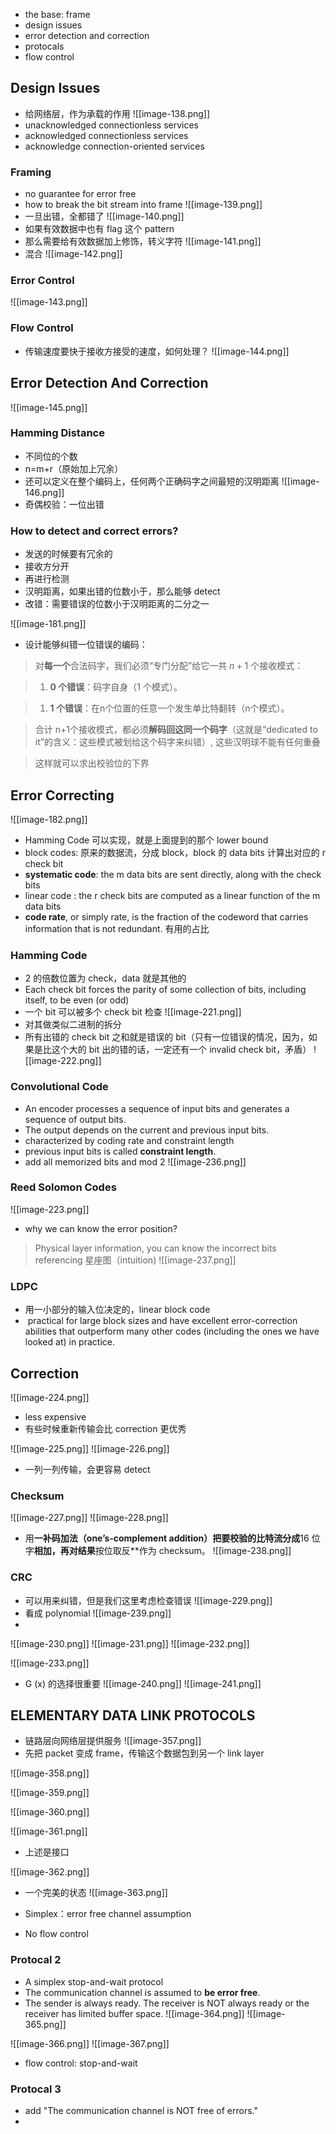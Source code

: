 * the base: frame
* design issues
* error detection and correction
* protocals
* flow control

## Design Issues
* 给网络层，作为承载的作用
![[image-138.png]]
* unacknowledged connectionless services
* acknowledged connectionless services
* acknowledge connection-oriented services

### Framing
* no guarantee for error free
* how to break the bit stream into frame
![[image-139.png]]
* 一旦出错，全都错了
![[image-140.png]]
* 如果有效数据中也有 flag 这个 pattern
* 那么需要给有效数据加上修饰，转义字符
![[image-141.png]]
* 混合
![[image-142.png]]
### Error Control
![[image-143.png]]

### Flow Control
* 传输速度要快于接收方接受的速度，如何处理？
![[image-144.png]]





## Error Detection And Correction
![[image-145.png]]
### Hamming Distance
* 不同位的个数
* n=m+r（原始加上冗余）
* 还可以定义在整个编码上，任何两个正确码字之间最短的汉明距离
![[image-146.png]]
* 奇偶校验：一位出错

### How to detect and correct errors?
* 发送的时候要有冗余的
* 接收方分开
* 再进行检测
* 汉明距离，如果出错的位数小于，那么能够 detect
* 改错：需要错误的位数小于汉明距离的二分之一

![[image-181.png]]

* 设计能够纠错一位错误的编码：
> 对**每一个**合法码字，我们必须“专门分配”给它一共 $n+1$ 个接收模式：

> 1. **0 个错误**：码字自身（1 个模式）。
    
> 1. **1 个错误**：在n个位置的任意一个发生单比特翻转（n个模式）。
    

> 合计 n+1个接收模式，都必须**解码回这同一个码字**（这就是“dedicated to it”的含义：这些模式被划给这个码字来纠错）, 这些汉明球不能有任何重叠

> 这样就可以求出校验位的下界


## Error Correcting

![[image-182.png]]

* Hamming Code 可以实现，就是上面提到的那个 lower bound
* block codes: 原来的数据流，分成 block，block 的 data bits 计算出对应的 r check bit
* **systematic code**: the m data bits are sent directly, along with the check bits
* linear code : the r check bits are computed as a linear function of the m data bits
* **code rate**, or simply rate, is the fraction of the codeword that carries information that is not redundant. 有用的占比

### Hamming Code
* 2 的倍数位置为 check，data 就是其他的
* Each check bit forces the parity of some collection of bits, including itself, to be even (or odd)
* 一个 bit 可以被多个 check bit 检查
![[image-221.png]]
* 对其做类似二进制的拆分
* 所有出错的 check bit 之和就是错误的 bit（只有一位错误的情况，因为，如果是比这个大的 bit 出的错的话，一定还有一个 invalid check bit，矛盾）
![[image-222.png]]


### Convolutional Code
* An encoder processes a sequence of input bits and generates a sequence of output bits.
* The output depends on the current and previous input bits.
* characterized by coding rate and constraint length
* previous input bits is called **constraint length**.
* add all memorized bits and mod 2
![[image-236.png]]


### Reed Solomon Codes
![[image-223.png]]
* why we can know the error position?
> Physical layer information, you can know the incorrect bits referencing 星座图（intuition)
![[image-237.png]]

### LDPC
* 用一小部分的输入位决定的，linear block code
*  practical for large block sizes and have excellent error-correction abilities that outperform many other codes (including the ones we have looked at) in practice.


## Correction
![[image-224.png]]
* less expensive
* 有些时候重新传输会比 correction 更优秀

![[image-225.png]]
![[image-226.png]]
* 一列一列传输，会更容易 detect

### Checksum
![[image-227.png]]
![[image-228.png]]

* 用**一补码加法（one’s‐complement addition）把要校验的比特流分成**16 位字**相加，再对结果**按位取反**作为 checksum。
![[image-238.png]]

### CRC

* 可以用来纠错，但是我们这里考虑检查错误
![[image-229.png]]
* 看成 polynomial
![[image-239.png]]
* 

![[image-230.png]]
![[image-231.png]]
![[image-232.png]]



![[image-233.png]]
* G (x) 的选择很重要
![[image-240.png]]
![[image-241.png]]

## ELEMENTARY DATA LINK PROTOCOLS
* 链路层向网络层提供服务
![[image-357.png]]
* 先把 packet 变成 frame，传输这个数据包到另一个 link layer

![[image-358.png]]

![[image-359.png]]

![[image-360.png]]

![[image-361.png]]
* 上述是接口

![[image-362.png]]


* 一个完美的状态
![[image-363.png]]



* Simplex：error free channel assumption
* No flow control

### Protocal 2
* A simplex stop-and-wait protocol
* The communication channel is assumed to **be error free**.
* The sender is always ready. The receiver is NOT always ready or the receiver has limited buffer space.
![[image-364.png]]
![[image-365.png]]

![[image-366.png]]
![[image-367.png]]
* flow control: stop-and-wait


### Protocal 3
* add "The communication channel is NOT free of errors."
* 